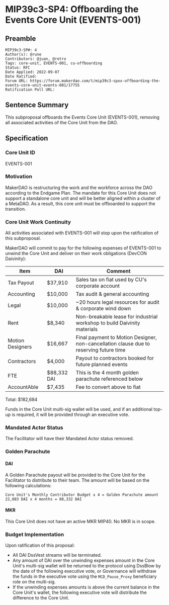 # MIP39c3-SP4: Offboarding the Events Core Unit (EVENTS-001)

## Preamble

```
MIP39c3-SP#: 4
Author(s): @rune
Contributors: @juan, @retro
Tags: core-unit, EVENTS-001, cu-offboarding
Status: RFC
Date Applied: 2022-09-07
Date Ratified: 
Forum URL: https://forum.makerdao.com/t/mip39c3-spxx-offboarding-the-events-core-unit-events-001/17755
Ratification Poll URL:
```

## Sentence Summary

This subproposal offboards the Events Core Unit (EVENTS-001), removing all associated activities of the Core Unit from the DAO. 

## Specification

### Core Unit ID

EVENTS-001

### Motivation

MakerDAO is restructuring the work and the workforce across the DAO according to the Endgame Plan. The mandate for this Core Unit does not support a standalone core unit and will be better aligned within a cluster of a MetaDAO. As a result, this core unit must be offboarded to support the transition. 

### Core Unit Work Continuity

All activities associated with EVENTS-001 will stop upon the ratification of this subproposal.

MakerDAO will commit to pay for the following expenses of EVENTS-001 to unwind the Core Unit and deliver on their work obligations (DevCON Daivinity):


| Item | DAI | Comment |
| -------- | -------- | -------- |
| Tax Payout     | $37,910     | Sales tax on fiat used by CU's corporate account     |
| Accounting     | $10,000     | Tax audit & general accounting     |
| Legal     | $10,000     | ~20 hours legal resources for audit & corporate wind down     |
| Rent     | $8,340    | Non-breakable lease for industrial workshop to build Daivinity materials  |
| Motion Designers     | $16,667     | Final payment to Motion Designer, non-cancellation clause due to reserving future time |
| Contractors     | $4,000     | Payout to contractors booked for future planned events     |
| FTE     | $88,332 DAI    |  This is the 4 month golden parachute referenced below    |
| AccountAble     | $7,435    | Fee to convert above to fiat     |
Total: $182,684


Funds in the Core Unit multi-sig wallet will be used, and if an additional top-up is required, it will be provided through an executive vote. 

### Mandated Actor Status

The Facilitator will have their Mandated Actor status removed. 

### Golden Parachute

#### DAI

A Golden Parachute payout will be provided to the Core Unit for the Facilitator to distribute to their team. The amount will be based on the following calculations:

`Core Unit's Monthly Contributor Budget x 4 = Golden Parachute amount`
`22,083 DAI x 4 months = 88,332 DAI`

#### MKR

This Core Unit does not have an active MKR MIP40. No MKR is in scope. 

### Budget Implementation

Upon ratification of this proposal:
* All DAI DssVest streams will be terminated. 
* Any amount of DAI over the unwinding expenses amount in the Core Unit's multi-sig wallet will be returned to the protocol using DssBlow by the date of the following executive vote, or Governance will withdraw the funds in the executive vote using the `MCD_Pause_Proxy` beneficiary role on the multi-sig. 
* If the unwinding expenses amounts is above the current balance in the Core Unit's wallet, the following executive vote will distribute the difference to the Core Unit.
